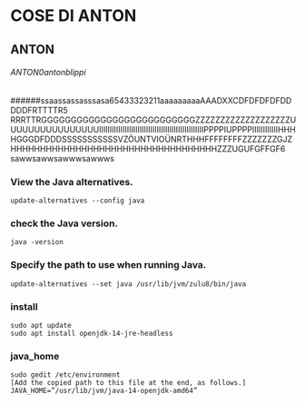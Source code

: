 # COSE DI ANTON
## ANTON
###### ANTON0antonblippi
######ssaassassasssasa65433323211aaaaaaaaaAAADXXCDFDFDFDFDDDDDFRTTTTR5 RRRTTRGGGGGGGGGGGGGGGGGGGGGGGGGGZZZZZZZZZZZZZZZZZZZUUUUUUUUUUUUUUUUIIIIIIIIIIIIIIIIIIIIIIIIIIIIIIIIIIIIIIIIIIIIIIIIIPPPPIUPPPPIIIIIIIIIIIIHHHHGGGDFDDDSSSSSSSSSSSVZÖUNTVIOÜNRTHHHFFFFFFFFZZZZZZZGJZHHHHHHHHHHHHHHHHHHHHHHHHHHHHHHHHHHHZZZUGUFGFFGF6
 sawwsawwsawwwsawwws
### View the Java alternatives.
     
    update-alternatives --config java
    
### check the Java version.
    
    java -version
    
### Specify the path to use when running Java.

    update-alternatives --set java /usr/lib/jvm/zulu8/bin/java

### install
    sudo apt update
    sudo apt install openjdk-14-jre-headless
    
### java_home
    sudo gedit /etc/environment
    [Add the copied path to this file at the end, as follows.]
    JAVA_HOME=”/usr/lib/jvm/java-14-openjdk-amd64”